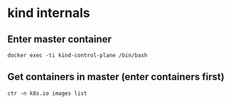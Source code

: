 # kind internals

## Enter master container
```
docker exec -ti kind-control-plane /bin/bash
```

## Get containers in master (enter containers first)
```
ctr -n k8s.io images list
```
